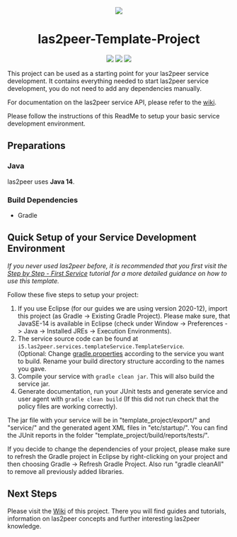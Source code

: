 <p align="center">
  <img src="https://raw.githubusercontent.com/rwth-acis/las2peer/master/img/logo/bitmap/las2peer-logo-128x128.png" />
</p>
<h1 align="center">las2peer-Template-Project</h1>
<p align="center">
  <a href="https://travis-ci.org/rwth-acis/las2peer-template-project" alt="Travis Build Status">
        <img src="https://travis-ci.org/rwth-acis/las2peer-template-project.svg?branch=master" /></a>
  <a href="https://codecov.io/gh/rwth-acis/las2peer-template-project" alt="Code Coverage">
        <img src="https://codecov.io/gh/rwth-acis/las2peer-template-project/branch/master/graph/badge.svg" /></a>
  <a href="https://libraries.io/github/rwth-acis/las2peer-template-project" alt="Dependencies">
        <img src="https://img.shields.io/librariesio/github/rwth-acis/las2peer-template-project" /></a>
</p>


This project can be used as a starting point for your las2peer service development.
It contains everything needed to start las2peer service development, you do not need to add any dependencies manually.  

For documentation on the las2peer service API, please refer to the [wiki](https://github.com/rwth-acis/las2peer-Template-Project/wiki).

Please follow the instructions of this ReadMe to setup your basic service development environment.  

## Preparations

### Java

las2peer uses **Java 14**.

### Build Dependencies

* Gradle


## Quick Setup of your Service Development Environment

*If you never used las2peer before, it is recommended that you first visit the
[Step by Step - First Service](https://github.com/rwth-acis/las2peer-Template-Project/wiki/Step-By-Step:-First-Service)
tutorial for a more detailed guidance on how to use this template.*  

Follow these five steps to setup your project:  
1. If you use Eclipse (for our guides we are using version 2020-12), import this project (as Gradle -> Existing Gradle Project). Please make sure, that JavaSE-14 is available in Eclipse (check under Window -> Preferences -> Java -> Installed JREs -> Execution Environments).
2. The service source code can be found at `i5.las2peer.services.templateService.TemplateService`.  
(Optional: Change [gradle.properties](gradle.properties)
according to the service you want to build. Rename your build directory structure according to the names you gave.
3. Compile your service with `gradle clean jar`. This will also build the service jar.  
4. Generate documentation, run your JUnit tests and generate service and user agent with `gradle clean build` (If this did not run check that the policy files are working correctly).  

The jar file with your service will be in "template_project/export/" and "service/" and the generated agent XML files in "etc/startup/".
You can find the JUnit reports in the folder "template_project/build/reports/tests/".  

If you decide to change the dependencies of your project, please make sure to refresh the Gradle project in Eclipse by right-clicking on your project and then choosing Gradle -> Refresh Gradle Project.
Also run "gradle cleanAll" to remove all previously added libraries.

## Next Steps

Please visit the [Wiki](https://github.com/rwth-acis/las2peer-Template-Project/wiki/) of this project.
There you will find guides and tutorials, information on las2peer concepts and further interesting las2peer knowledge.  
